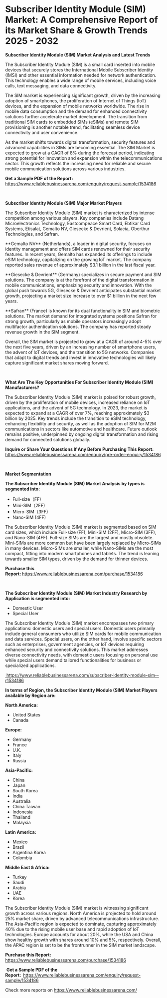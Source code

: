 <p><h1>Subscriber Identity Module (SIM) Market: A Comprehensive Report of its Market Share & Growth Trends 2025 - 2032</h1></p><p><strong>Subscriber Identity Module (SIM) Market Analysis and Latest Trends</strong></p>
<p><p>The Subscriber Identity Module (SIM) is a small card inserted into mobile devices that securely stores the International Mobile Subscriber Identity (IMSI) and other essential information needed for network authentication. This technology enables a wide range of mobile services, including voice calls, text messaging, and data connectivity. </p><p>The SIM market is experiencing significant growth, driven by the increasing adoption of smartphones, the proliferation of Internet of Things (IoT) devices, and the expansion of mobile networks worldwide. The rise in mobile data consumption and the demand for enhanced connectivity solutions further accelerate market development. The transition from traditional SIM cards to embedded SIMs (eSIMs) and remote SIM provisioning is another notable trend, facilitating seamless device connectivity and user convenience.</p><p>As the market shifts towards digital transformation, security features and advanced capabilities in SIMs are becoming essential. The SIM Market is expected to grow at a CAGR of 8% during the forecast period, indicating strong potential for innovation and expansion within the telecommunications sector. This growth reflects the increasing need for reliable and secure mobile communication solutions across various industries.</p></p>
<p><strong>Get a Sample PDF of the Report:&nbsp;</strong> <a href="https://www.reliablebusinessarena.com/enquiry/request-sample/1534186?utm_campaign=3561&utm_medium=2&utm_source=Github&utm_content=ia&utm_term=08042025&utm_id=subscriber-identity-module-sim">https://www.reliablebusinessarena.com/enquiry/request-sample/1534186</a></p>
<p>&nbsp;</p>
<p><strong>Subscriber Identity Module (SIM) Major Market Players</strong></p>
<p><p>The Subscriber Identity Module (SIM) market is characterized by intense competition among various players. Key companies include Datang Microelectronics Technology, Eastcompeace Smart Card, Ebtikar Card Systems, Etisalat, Gemalto NV, Giesecke & Devrient, Solacia, Oberthur Technologies, and Safran.</p><p>**Gemalto NV** (Netherlands), a leader in digital security, focuses on identity management and offers SIM cards renowned for their security features. In recent years, Gemalto has expanded its offerings to include eSIM technology, capitalizing on the growing IoT market. The company reported sales revenue of approximately $3.1 billion in the last fiscal year.</p><p>**Giesecke & Devrient** (Germany) specializes in secure payment and SIM solutions. The company is at the forefront of the digital transformation in mobile communications, emphasizing security and innovation. With the global push towards 5G, Giesecke & Devrient anticipates substantial market growth, projecting a market size increase to over $1 billion in the next few years.</p><p>**Safran** (France) is known for its dual functionality in SIM and biometric solutions. The market demand for integrated systems positions Safran for strong growth, particularly as mobile operators increasingly adopt multifactor authentication solutions. The company has reported steady revenue growth in the SIM segment.</p><p>Overall, the SIM market is projected to grow at a CAGR of around 4-5% over the next five years, driven by an increasing number of smartphone users, the advent of IoT devices, and the transition to 5G networks. Companies that adapt to digital trends and invest in innovative technologies will likely capture significant market shares moving forward.</p></p>
<p>&nbsp;</p>
<p><strong>What Are The Key Opportunities For Subscriber Identity Module (SIM) Manufacturers?</strong></p>
<p><p>The Subscriber Identity Module (SIM) market is poised for robust growth, driven by the proliferation of mobile devices, increased reliance on IoT applications, and the advent of 5G technology. In 2023, the market is expected to expand at a CAGR of over 7%, reaching approximately $3 billion by 2025. Key trends include the transition to eSIM technology, enhancing flexibility and security, as well as the adoption of SIM for M2M communications in sectors like automotive and healthcare. Future outlook remains positive, underpinned by ongoing digital transformation and rising demand for connected solutions globally.</p></p>
<p><strong>Inquire or Share Your Questions If Any Before Purchasing This Report:</strong> <a href="https://www.reliablebusinessarena.com/enquiry/pre-order-enquiry/1534186?utm_campaign=3561&utm_medium=2&utm_source=Github&utm_content=ia&utm_term=08042025&utm_id=subscriber-identity-module-sim">https://www.reliablebusinessarena.com/enquiry/pre-order-enquiry/1534186</a></p>
<p>&nbsp;</p>
<p><strong>Market Segmentation</strong></p>
<p><strong>The Subscriber Identity Module (SIM) Market Analysis by types is segmented into:</strong></p>
<p><ul><li>Full-size（FF)</li><li>Mini-SIM（2FF)</li><li>Micro-SIM（3FF)</li><li>Nano-SIM (4FF)</li></ul></p>
<p><p>The Subscriber Identity Module (SIM) market is segmented based on SIM card sizes, which include Full-size (FF), Mini-SIM (2FF), Micro-SIM (3FF), and Nano-SIM (4FF). Full-size SIMs are the largest and mostly obsolete. Mini-SIMs are more common but have been largely replaced by Micro-SIMs in many devices. Micro-SIMs are smaller, while Nano-SIMs are the most compact, fitting into modern smartphones and tablets. The trend is leaning towards smaller SIM types, driven by the demand for thinner devices.</p></p>
<p><strong>Purchase this Report:&nbsp;</strong><a href="https://www.reliablebusinessarena.com/purchase/1534186?utm_campaign=3561&utm_medium=2&utm_source=Github&utm_content=ia&utm_term=08042025&utm_id=subscriber-identity-module-sim">https://www.reliablebusinessarena.com/purchase/1534186</a></p>
<p>&nbsp;</p>
<p><strong>The Subscriber Identity Module (SIM) Market Industry Research by Application is segmented into:</strong></p>
<p><ul><li>Domestic User</li><li>Special User</li></ul></p>
<p><p>The Subscriber Identity Module (SIM) market encompasses two primary applications: domestic users and special users. Domestic users primarily include general consumers who utilize SIM cards for mobile communication and data services. Special users, on the other hand, involve specific sectors such as enterprises, government agencies, or IoT devices requiring enhanced security and connectivity solutions. This market addresses diverse connectivity needs, with domestic users focusing on personal use while special users demand tailored functionalities for business or specialized applications.</p></p>
<p><a href="https://www.reliablebusinessarena.com/subscriber-identity-module-sim--r1534186?utm_campaign=3561&utm_medium=2&utm_source=Github&utm_content=ia&utm_term=08042025&utm_id=subscriber-identity-module-sim">&nbsp;https://www.reliablebusinessarena.com/subscriber-identity-module-sim--r1534186</a></p>
<p><strong>In terms of Region, the Subscriber Identity Module (SIM) Market Players available by Region are:</strong></p>
<p>
    <p> <strong> North America: </strong>
        <ul>
            <li>United States</li>
            <li>Canada</li>
        </ul>
        </p> 
    <p> <strong> Europe: </strong>
        <ul>
            <li>Germany</li>
            <li>France</li>
            <li>U.K.</li>
            <li>Italy</li>
            <li>Russia</li>
        </ul>
        </p> 
    <p> <strong> Asia-Pacific: </strong>
        <ul>
            <li>China</li>
            <li>Japan</li>
            <li>South Korea</li>
            <li>India</li>
            <li>Australia</li>
            <li>China Taiwan</li>
            <li>Indonesia</li>
            <li>Thailand</li>
            <li>Malaysia</li>
        </ul>
        </p> 
    <p> <strong> Latin America: </strong>
        <ul>
            <li>Mexico</li>
            <li>Brazil</li>
            <li>Argentina Korea</li>
            <li>Colombia</li>
        </ul>
        </p> 
    <p> <strong> Middle East & Africa: </strong>
        <ul>
            <li>Turkey</li>
            <li>Saudi</li>
            <li>Arabia</li>
            <li>UAE</li>
            <li>Korea</li>
        </ul>
    </p>
    </p>
<p><p>The Subscriber Identity Module (SIM) market is witnessing significant growth across various regions. North America is projected to hold around 25% market share, driven by advanced telecommunications infrastructure. The Asia-Pacific region is expected to dominate, capturing approximately 40% due to the rising mobile user base and rapid adoption of IoT technologies. Europe accounts for about 20%, while the USA and China show healthy growth with shares around 10% and 5%, respectively. Overall, the APAC region is set to be the frontrunner in the SIM market landscape.</p></p>
<p><strong>Purchase this Report: </strong><a href="https://www.reliablebusinessarena.com/purchase/1534186?utm_campaign=3561&utm_medium=2&utm_source=Github&utm_content=ia&utm_term=08042025&utm_id=subscriber-identity-module-sim">https://www.reliablebusinessarena.com/purchase/1534186</a></p>
<p>&nbsp;<strong>Get a Sample PDF of the Report:&nbsp;&nbsp;</strong><a href="https://www.reliablebusinessarena.com/enquiry/request-sample/1534186?utm_campaign=3561&utm_medium=2&utm_source=Github&utm_content=ia&utm_term=08042025&utm_id=subscriber-identity-module-sim">https://www.reliablebusinessarena.com/enquiry/request-sample/1534186</a></p>
<p><strong></strong></p>
<p>Check more reports on <a href="https://www.reliablebusinessarena.com/?utm_campaign=3561&utm_medium=2&utm_source=Github&utm_content=ia&utm_term=08042025&utm_id=subscriber-identity-module-sim">https://www.reliablebusinessarena.com/</a></p>
